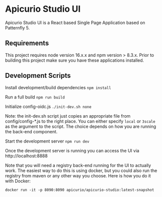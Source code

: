 # Apicurio Studio UI

Apicurio Studio UI is a React based Single Page Application based on Patternfly 5.

## Requirements
This project requires node version 16.x.x and npm version > 8.3.x.
Prior to building this project make sure you have these applications installed.

## Development Scripts

Install development/build dependencies
`npm install`

Run a full build
`npm run build`

Initialize config-oidc.js
`./init-dev.sh none`

Note: the init-dev.sh script just copies an appropriate file from config/config-*.js to the right place.  You can 
either specify `local` or `3scale` as the argument to the script.  The choice depends on how you are running the 
back-end component.

Start the development server
`npm run dev`

Once the development server is running you can access the UI via http://localhost:8888

Note that you will need a registry back-end running for the UI to actually work.  The easiest way to do this is using
docker, but you could also run the registry from maven or any other way you choose.  Here is how you do it with Docker:

`docker run -it -p 8090:8090 apicurio/apicurio-studio:latest-snapshot`
